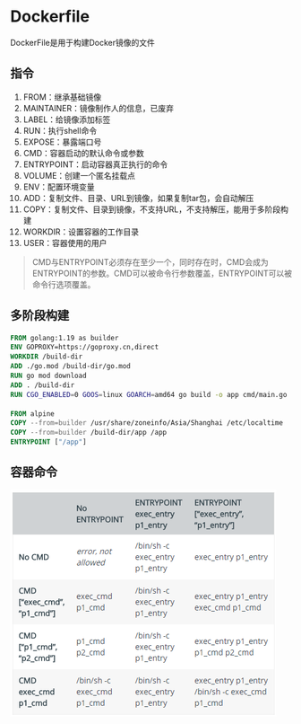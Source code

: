 # Dockerfile
DockerFile是用于构建Docker镜像的文件

## 指令
1. FROM：继承基础镜像
2. MAINTAINER：镜像制作人的信息，已废弃
3. LABEL：给镜像添加标签
4. RUN：执行shell命令
5. EXPOSE：暴露端口号
6. CMD：容器启动的默认命令或参数
7. ENTRYPOINT：启动容器真正执行的命令
8. VOLUME：创建一个匿名挂载点
9. ENV：配置环境变量
10. ADD：复制文件、目录、URL到镜像，如果复制tar包，会自动解压
11. COPY：复制文件、目录到镜像，不支持URL，不支持解压，能用于多阶段构建
12. WORKDIR：设置容器的工作目录
13. USER：容器使用的用户
> CMD与ENTRYPOINT必须存在至少一个，同时存在时，CMD会成为ENTRYPOINT的参数。CMD可以被命令行参数覆盖，ENTRYPOINT可以被命令行选项覆盖。

## 多阶段构建
```dockerfile
FROM golang:1.19 as builder
ENV GOPROXY=https://goproxy.cn,direct
WORKDIR /build-dir
ADD ./go.mod /build-dir/go.mod
RUN go mod download
ADD . /build-dir
RUN CGO_ENABLED=0 GOOS=linux GOARCH=amd64 go build -o app cmd/main.go

FROM alpine
COPY --from=builder /usr/share/zoneinfo/Asia/Shanghai /etc/localtime
COPY --from=builder /build-dir/app /app
ENTRYPOINT ["/app"]
```

## 容器命令
![容器命令](podcmd.png)